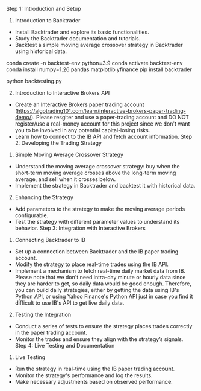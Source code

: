 Step 1: Introduction and Setup
1. Introduction to Backtrader
- Install Backtrader and explore its basic functionalities.
- Study the Backtrader documentation and tutorials.
- Backtest a simple moving average crossover strategy in Backtrader using historical data.


conda create -n backtest-env python=3.9
conda activate backtest-env
conda install numpy=1.26 pandas matplotlib yfinance
pip install backtrader

python backtesting.py

2. Introduction to Interactive Brokers API
- Create an Interactive Brokers paper trading account (https://algotrading101.com/learn/interactive-brokers-paper-trading-demo/). Please resgiter and use a paper-trading account and DO NOT register/use a real-money account for this project since we don't want you to be involved in any potential capital-losing risks.
- Learn how to connect to the IB API and fetch account information.
Step 2: Developing the Trading Strategy
1. Simple Moving Average Crossover Strategy
- Understand the moving average crossover strategy: buy when the short-term moving average crosses above the long-term moving average, and sell when it crosses below.
- Implement the strategy in Backtrader and backtest it with historical data.
2. Enhancing the Strategy
- Add parameters to the strategy to make the moving average periods configurable.
- Test the strategy with different parameter values to understand its behavior.
Step 3: Integration with Interactive Brokers
1. Connecting Backtrader to IB
- Set up a connection between Backtrader and the IB paper trading account.
- Modify the strategy to place real-time trades using the IB API.
- Implement a mechanism to fetch real-time daily market data from IB. Please note that we don't need intra-day minute or hourly data since they are harder to get, so daily data would be good enough. Therefore, you can build daily strategies, either by getting the data using IB's Python API, or using Yahoo Finance's Python API just in case you find it difficult to use IB's API to get live daily data.
2. Testing the Integration
- Conduct a series of tests to ensure the strategy places trades correctly in the paper trading account.
- Monitor the trades and ensure they align with the strategy’s signals.
Step 4: Live Testing and Documentation
1. Live Testing
- Run the strategy in real-time using the IB paper trading account.
- Monitor the strategy's performance and log the results.
- Make necessary adjustments based on observed performance.
